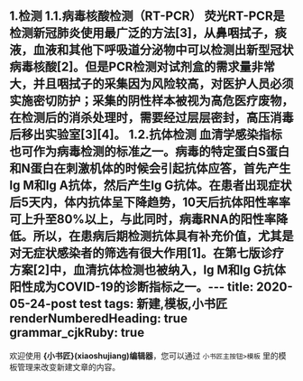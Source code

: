 1.检测
1.1.病毒核酸检测（RT-PCR）
荧光RT-PCR是检测新冠肺炎使用最广泛的方法[3]，从鼻咽拭子，痰液，血液和其他下呼吸道分泌物中可以检测出新型冠状病毒核酸[2]。但是PCR检测对试剂盒的需求量非常大，并且咽拭子的采集因为风险较高，对医护人员必须实施密切防护；采集的阴性样本被视为高危医疗废物，在检测后的消杀处理时，需要经过层层密封，高压消毒后移出实验室[3][4]。
1.2.抗体检测
血清学感染指标也可作为病毒检测的标准之一。病毒的特定蛋白S蛋白和N蛋白在刺激机体的时候会引起抗体应答，首先产生lg M和lg A抗体，然后产生lg G抗体。在患者出现症状后5天内，体内抗体呈下降趋势，10天后抗体阳性率率可上升至80%以上，与此同时，病毒RNA的阳性率降低。所以，在患病后期检测抗体具有补充价值，尤其是对无症状感染者的筛选有很大作用[1]。在第七版诊疗方案[2]中，血清抗体检测也被纳入，lg M和lg G抗体阳性成为COVID-19的诊断指标之一。---
title: 2020-05-24-post test
tags: 新建,模板,小书匠
renderNumberedHeading: true
grammar_cjkRuby: true
---


欢迎使用 **{小书匠}(xiaoshujiang)编辑器**，您可以通过 `小书匠主按钮>模板` 里的模板管理来改变新建文章的内容。